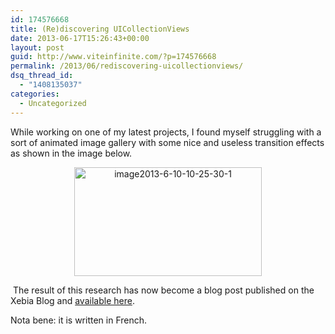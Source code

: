 ```yaml
---
id: 174576668
title: (Re)discovering UICollectionViews
date: 2013-06-17T15:26:43+00:00
layout: post
guid: http://www.viteinfinite.com/?p=174576668
permalink: /2013/06/rediscovering-uicollectionviews/
dsq_thread_id:
  - "1408135037"
categories:
  - Uncategorized
---
```


While working on one of my latest projects, I found myself struggling with a sort of animated image gallery with some nice and useless transition effects as shown in the image below.

<p style="text-align: center;">
  <a href="http://www.viteinfinite.com/wp-content/uploads/2013/06/image2013-6-10-10-25-30-1.png"><img class=" wp-image-174576669 aligncenter" alt="image2013-6-10-10-25-30-1" src="http://www.viteinfinite.com/wp-content/uploads/2013/06/image2013-6-10-10-25-30-1-300x174.png" width="300" height="174" srcset="http://viteinfinite.com/wp-content/uploads/2013/06/image2013-6-10-10-25-30-1-300x174.png 300w, http://viteinfinite.com/wp-content/uploads/2013/06/image2013-6-10-10-25-30-1.png 465w" sizes="(max-width: 300px) 100vw, 300px" /></a>
</p>

 The result of this research has now become a blog post published on the Xebia Blog and [available here](http://blog.xebia.fr/2013/06/17/a-la-redecouverte-de-la-uicollectionview/).

Nota bene: it is written in French.